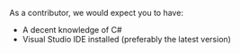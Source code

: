 As a contributor, we would expect you to have:
- A decent knowledge of C#
- Visual Studio IDE installed (preferably the latest version)
